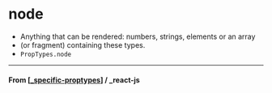 # node

- Anything that can be rendered: numbers, strings, elements or an array
- (or fragment) containing these types.
- `PropTypes.node`

---

#### **From** [[_specific-proptypes]] / \_react-js

[//begin]: # "Autogenerated link references for markdown compatibility"
[_specific-proptypes]: _specific-proptypes "Specific PropTypes"
[//end]: # "Autogenerated link references"
